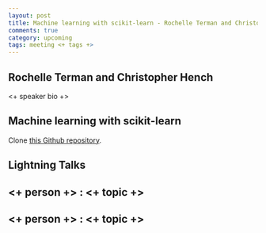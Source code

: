 ```yaml
---
layout: post
title: Machine learning with scikit-learn - Rochelle Terman and Christopher Hench
comments: true
category: upcoming
tags: meeting <+ tags +>
---
```

## Rochelle Terman and Christopher Hench

<+ speaker bio +> 

## Machine learning with scikit-learn

Clone [this Github repository](https://github.com/henchc/THW-scikit-learn).

## Lightning Talks 

## <+ person +> : <+ topic +>

## <+ person +> : <+ topic +>


